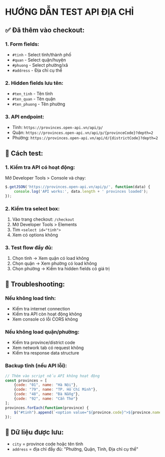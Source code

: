 # HƯỚNG DẪN TEST API ĐỊA CHỈ

## ✅ Đã thêm vào checkout:

### 1. Form fields:
- `#tinh` - Select tỉnh/thành phố
- `#quan` - Select quận/huyện  
- `#phuong` - Select phường/xã
- `#address` - Địa chỉ cụ thể

### 2. Hidden fields lưu tên:
- `#ten_tinh` - Tên tỉnh
- `#ten_quan` - Tên quận
- `#ten_phuong` - Tên phường

### 3. API endpoint:
- Tỉnh: `https://provinces.open-api.vn/api/p/`
- Quận: `https://provinces.open-api.vn/api/p/{provinceCode}?depth=2`
- Phường: `https://provinces.open-api.vn/api/d/{districtCode}?depth=2`

## 🧪 Cách test:

### 1. Kiểm tra API có hoạt động:
Mở Developer Tools > Console và chạy:
```javascript
$.getJSON('https://provinces.open-api.vn/api/p/', function(data) {
    console.log('API works:', data.length + ' provinces loaded');
});
```

### 2. Kiểm tra select box:
1. Vào trang checkout: `/checkout`
2. Mở Developer Tools > Elements
3. Tìm `<select id="tinh">` 
4. Xem có options không

### 3. Test flow đầy đủ:
1. Chọn tỉnh → Xem quận có load không
2. Chọn quận → Xem phường có load không  
3. Chọn phường → Kiểm tra hidden fields có giá trị

## 🐛 Troubleshooting:

### Nếu không load tỉnh:
- Kiểm tra internet connection
- Kiểm tra API còn hoạt động không
- Xem console có lỗi CORS không

### Nếu không load quận/phường:
- Kiểm tra province/district code
- Xem network tab có request không
- Kiểm tra response data structure

### Backup tĩnh (nếu API lỗi):
```javascript
// Thêm vào script nếu API không hoạt động
const provinces = [
    {code: "01", name: "Hà Nội"},
    {code: "79", name: "TP. Hồ Chí Minh"},
    {code: "48", name: "Đà Nẵng"},
    {code: "92", name: "Cần Thơ"}
];
provinces.forEach(function(province) {
    $("#tinh").append(`<option value="${province.code}">${province.name}</option>`);
});
```

## 💾 Dữ liệu được lưu:
- `city` = province code hoặc tên tỉnh
- `address` = địa chỉ đầy đủ: "Phường, Quận, Tỉnh, Địa chỉ cụ thể"
